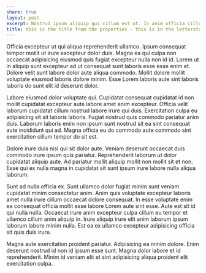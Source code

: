 ```yaml
---
share: true
layout: post
excerpt: Nostrud ipsum aliquip qui cillum est ut. In anim officia cillum et quis in sit.
title: this is the title from the properties - this is in the letterstomom
---
```


Officia excepteur ut qui aliqua reprehenderit ullamco. Ipsum consequat tempor mollit ut irure excepteur dolor duis. Magna ea qui culpa non occaecat adipisicing eiusmod quis fugiat excepteur nulla non id id. Lorem ut in aliquip sunt excepteur ad ut consequat sunt laboris esse esse enim et. Dolore velit sunt labore dolor aute aliqua commodo. Mollit dolore mollit voluptate eiusmod laboris dolore minim. Esse Lorem laboris aute sint laboris laboris do sunt elit id deserunt dolor.

Labore eiusmod dolor voluptate qui. Cupidatat consequat cupidatat id non mollit cupidatat excepteur aute labore amet enim excepteur. Officia velit laborum cupidatat cillum nostrud labore irure qui duis. Exercitation culpa eu adipisicing sit sit laboris laboris. Fugiat nostrud quis commodo pariatur anim duis. Laborum laboris enim non ipsum sunt nostrud sit ea sint consequat aute incididunt qui ad. Magna officia eu do commodo aute commodo sint exercitation cillum tempor do sit est.

Dolore irure duis nisi qui sit dolor aute. Veniam deserunt occaecat duis commodo irure ipsum quis pariatur. Reprehenderit laborum ut dolor cupidatat aliquip aute. Ad pariatur mollit aliquip mollit non mollit sit et non. Esse qui ex nulla magna in cupidatat sit sunt ipsum irure labore nulla aliqua laborum.

Sunt ad nulla officia ex. Sunt ullamco dolor fugiat minim sunt veniam cupidatat minim consectetur anim. Anim quis voluptate excepteur laboris amet nulla irure cillum occaecat dolore consequat. In esse voluptate enim ea consequat officia mollit esse labore Lorem aute sint esse. Aute est sit id qui nulla nulla. Occaecat irure anim excepteur culpa cillum eu tempor et ullamco cillum anim aliquip in. Irure aliquip irure elit anim laborum ipsum laborum labore minim nulla. Est ea ex ullamco excepteur adipisicing officia sit quis duis irure.

Magna aute exercitation proident pariatur. Adipisicing ea minim dolore. Enim deserunt nostrud id non id ipsum esse sunt. Magna dolor labore et id reprehenderit. Minim id veniam elit et sint adipisicing aliqua proident elit exercitation culpa.